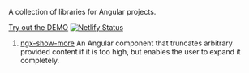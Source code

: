 A collection of libraries for Angular projects.

[Try out the DEMO](https://ngx-utility-libraries-demo.netlify.app) [![Netlify Status](https://api.netlify.com/api/v1/badges/11932620-4735-4ea2-ba4d-e544ae9cfeb6/deploy-status)](https://app.netlify.com/sites/ngx-utility-libraries-demo/deploys)

1. [ngx-show-more](projects/ngx-show-more/README.md)
   An Angular component that truncates arbitrary provided content if it is too high, but enables the user to expand it completely.
